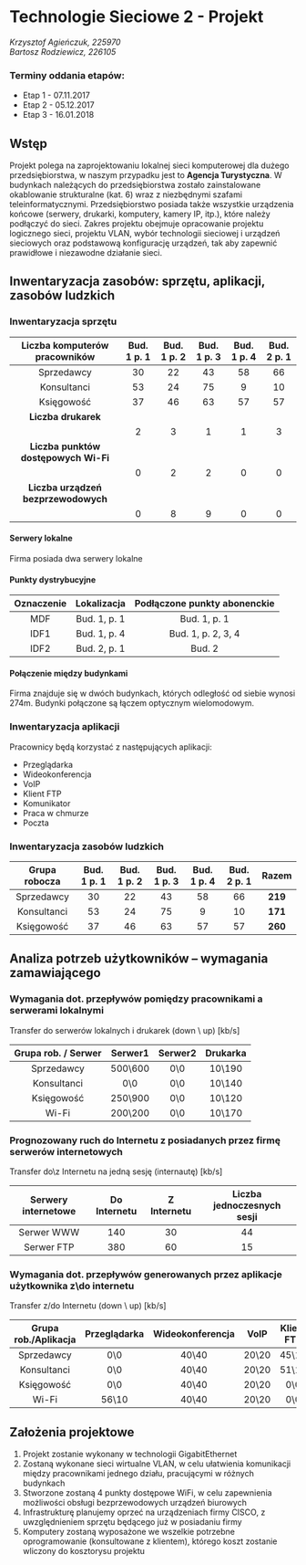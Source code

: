 # Technologie Sieciowe 2 - Projekt
*Krzysztof Agieńczuk, 225970*  
*Bartosz Rodziewicz, 226105*

### Terminy oddania etapów:
* Etap 1 - 07.11.2017
* Etap 2 - 05.12.2017
* Etap 3 - 16.01.2018

## Wstęp
Projekt polega na zaprojektowaniu lokalnej sieci komputerowej dla dużego przedsiębiorstwa, w naszym przypadku jest to **Agencja Turystyczna**. W budynkach należących do przedsiębiorstwa zostało zainstalowane okablowanie strukturalne (kat. 6) wraz z niezbędnymi szafami teleinformatycznymi. Przedsiębiorstwo posiada także wszystkie urządzenia końcowe (serwery, drukarki, komputery, kamery IP, itp.), które należy podłączyć do sieci. Zakres projektu obejmuje opracowanie projektu logicznego sieci, projektu VLAN, wybór technologii sieciowej i urządzeń sieciowych oraz podstawową konfigurację urządzeń, tak aby zapewnić prawidłowe i niezawodne działanie sieci.

## Inwentaryzacja zasobów: sprzętu, aplikacji, zasobów ludzkich
### Inwentaryzacja sprzętu
| Liczba komputerów pracowników | Bud. 1 p. 1 | Bud. 1 p. 2 | Bud. 1 p. 3 | Bud. 1 p. 4 | Bud. 2 p. 1 |
| :-: | :-: | :-: | :-: | :-: | :-: |
| Sprzedawcy | 30 | 22 | 43 | 58 | 66 |
| Konsultanci | 53 | 24 | 75 | 9 | 10 |
| Księgowość | 37 | 46 | 63 | 57 | 57 |
| **Liczba drukarek** |
| | 2 |	3 |	1 |	1 |	3 |
| **Liczba punktów dostępowych Wi-Fi** |
| | 0	| 2	| 2 |	0 |	0 |
| **Liczba urządzeń bezprzewodowych** |
| | 0	| 8 |	9 |	0 |	0 |

#### Serwery lokalne
Firma posiada dwa serwery lokalne

#### Punkty dystrybucyjne
| Oznaczenie |	Lokalizacja |	Podłączone punkty abonenckie |
| :-: | :-: | :-: |
| MDF	| Bud. 1, p. 1	| Bud. 1, p. 1 |
| IDF1	| Bud. 1, p. 4	| Bud. 1, p. 2, 3, 4 |
| IDF2 |	Bud. 2, p. 1	| Bud. 2 |

#### Połączenie między budynkami
Firma znajduje się w dwóch budynkach, których odległość od siebie wynosi 274m. Budynki połączone są łączem optycznym wielomodowym.


### Inwentaryzacja aplikacji
Pracownicy będą korzystać z następujących aplikacji:
* Przeglądarka
* Wideokonferencja
* VoIP
* Klient FTP
* Komunikator
* Praca w chmurze
* Poczta

### Inwentaryzacja zasobów ludzkich

| Grupa robocza | Bud. 1 p. 1 | Bud. 1 p. 2 | Bud. 1 p. 3 | Bud. 1 p. 4 | Bud. 2 p. 1 | Razem |
| :-: | :-: | :-: | :-: | :-: | :-: | :-: |
| Sprzedawcy | 30 | 22 | 43 | 58 | 66 | **219** |
| Konsultanci | 53 | 24 | 75 | 9 | 10 | **171** |
| Księgowość | 37 | 46 | 63 | 57 | 57 | **260** |


## Analiza potrzeb użytkowników – wymagania zamawiającego
### Wymagania dot. przepływów pomiędzy pracownikami a serwerami lokalnymi
Transfer do serwerów lokalnych i drukarek (down \ up) [kb/s]

| Grupa rob. / Serwer |	Serwer1 |	Serwer2 |	Drukarka |
| :-: | :-: | :-: | :-: |
| Sprzedawcy |	500\600 |	0\0 |	10\190 |
| Konsultanci |	0\0 |	0\0 |	10\140 |
| Księgowość |	250\900 |	0\0 |	10\120 |
| Wi-Fi |	200\200 |	0\0 |	10\170 |

### Prognozowany ruch do Internetu z posiadanych przez firmę serwerów internetowych
Transfer do\z Internetu na jedną sesję (internautę) [kb/s]

| Serwery internetowe	| Do Internetu	| Z Internetu	| Liczba jednoczesnych sesji |
| :-: | :-: | :-: | :-: |
| Serwer WWW	| 140	| 30	| 44 |
| Serwer FTP	| 380	| 60	| 15 |

### Wymagania dot. przepływów generowanych przez aplikacje użytkownika z\do internetu
Transfer z/do Internetu (down \ up) [kb/s]

| Grupa rob./Aplikacja	| Przeglądarka	|	Wideokonferencja	|	VoIP	|	Klient FTP	|	Komunikator	|	Praca w chmurze	|	Poczta	|
| :-: | :-: | :-: | :-: | :-: | :-: | :-: | :-: |
| Sprzedawcy	|	0\0	|	40\40	|	20\20	|	45\18	|	15\15	|	27\44	|	19\14	|
| Konsultanci	|	0\0	|	40\40	|	20\20	|	51\17	|	15\15	|	25\46	|	23\15	|
| Księgowość	|	0\0	|	40\40	|	20\20	|	0\0	|	15\15	|	0\0	|	22\30	|
| Wi-Fi	|	56\10	|	40\40	|	20\20	|	0\0	|	0\0	|	60\26	|	24\29	|

## Założenia projektowe
1. Projekt zostanie wykonany w technologii GigabitEthernet
1. Zostaną wykonane sieci wirtualne VLAN, w celu ułatwienia komunikacji między pracownikami jednego działu, pracującymi w różnych budynkach
1. Stworzone zostaną 4 punkty dostępowe WiFi, w celu zapewnienia możliwości obsługi bezprzewodowych urządzeń biurowych
1. Infrastrukturę planujemy oprzeć na urządzeniach firmy CISCO, z uwzględnieniem sprzętu będącego już w posiadaniu firmy
1. Komputery zostaną wyposażone we wszelkie potrzebne oprogramowanie (konsultowane z klientem), którego koszt zostanie wliczony do kosztorysu projektu
